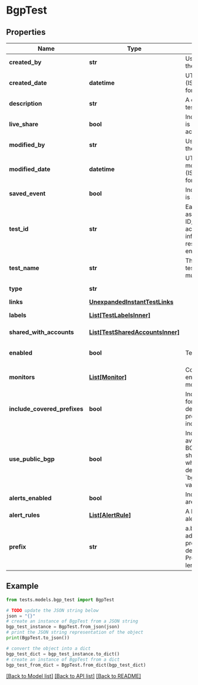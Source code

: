 # BgpTest


## Properties

Name | Type | Description | Notes
------------ | ------------- | ------------- | -------------
**created_by** | **str** | User that created the test. | [optional] [readonly] 
**created_date** | **datetime** | UTC created date (ISO date-time format). | [optional] [readonly] 
**description** | **str** | A description of the test. | [optional] 
**live_share** | **bool** | Indicates if the test is shared with the account group. | [optional] [readonly] 
**modified_by** | **str** | User that modified the test. | [optional] [readonly] 
**modified_date** | **datetime** | UTC last modification date (ISO date-time format). | [optional] [readonly] 
**saved_event** | **bool** | Indicates if the test is a saved event. | [optional] [readonly] 
**test_id** | **str** | Each test is assigned an unique ID; this is used to access test information and results from other endpoints. | [optional] [readonly] 
**test_name** | **str** | The name of the test. Test name must be unique. | [optional] 
**type** | **str** |  | [optional] [readonly] 
**links** | [**UnexpandedInstantTestLinks**](UnexpandedInstantTestLinks.md) |  | [optional] 
**labels** | [**List[TestLabelsInner]**](TestLabelsInner.md) |  | [optional] [readonly] 
**shared_with_accounts** | [**List[TestSharedAccountsInner]**](TestSharedAccountsInner.md) |  | [optional] [readonly] 
**enabled** | **bool** | Test is enabled. | [optional] [default to True]
**monitors** | [**List[Monitor]**](Monitor.md) | Contains list of enabled BGP monitors. | [optional] [readonly] 
**include_covered_prefixes** | **bool** | Indicate if queries for subprefixes detected under this prefix should included. | [optional] 
**use_public_bgp** | **bool** | Indicate if all available public BGP monitors should be used, when ommited defaults to &#x60;bgpMeasurements&#x60; value. | [optional] [default to True]
**alerts_enabled** | **bool** | Indicates if alerts are enabled. | [optional] 
**alert_rules** | [**List[AlertRule]**](AlertRule.md) | A list of enabled alert rule objects. | [optional] 
**prefix** | **str** | a.b.c.d is a network address, with the prefix length defined as e. Prefixes can be any length from 8 to 24. | 

## Example

```python
from tests.models.bgp_test import BgpTest

# TODO update the JSON string below
json = "{}"
# create an instance of BgpTest from a JSON string
bgp_test_instance = BgpTest.from_json(json)
# print the JSON string representation of the object
print(BgpTest.to_json())

# convert the object into a dict
bgp_test_dict = bgp_test_instance.to_dict()
# create an instance of BgpTest from a dict
bgp_test_from_dict = BgpTest.from_dict(bgp_test_dict)
```
[[Back to Model list]](../README.md#documentation-for-models) [[Back to API list]](../README.md#documentation-for-api-endpoints) [[Back to README]](../README.md)


